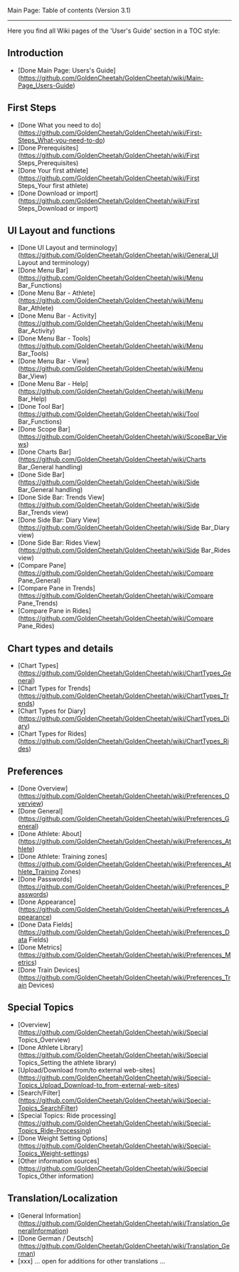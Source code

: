 Main Page: Table of contents (Version 3.1)
***
Here you find all Wiki pages of the 'User's Guide' section in a TOC style:

## Introduction

* [Done Main Page: Users's Guide] (https://github.com/GoldenCheetah/GoldenCheetah/wiki/Main-Page_Users-Guide)

## First Steps

* [Done What you need to do] (https://github.com/GoldenCheetah/GoldenCheetah/wiki/First-Steps_What-you-need-to-do)
* [Done Prerequisites] (https://github.com/GoldenCheetah/GoldenCheetah/wiki/First Steps_Prerequisites)
* [Done Your first athlete] (https://github.com/GoldenCheetah/GoldenCheetah/wiki/First Steps_Your first athlete) 
* [Done Download or import] (https://github.com/GoldenCheetah/GoldenCheetah/wiki/First Steps_Download or import) 


## UI Layout and functions

* [Done UI Layout and terminology] (https://github.com/GoldenCheetah/GoldenCheetah/wiki/General_UI Layout and terminology)
* [Done Menu Bar] (https://github.com/GoldenCheetah/GoldenCheetah/wiki/Menu Bar_Functions)
* [Done Menu Bar - Athlete] (https://github.com/GoldenCheetah/GoldenCheetah/wiki/Menu Bar_Athlete)
* [Done Menu Bar - Activity] (https://github.com/GoldenCheetah/GoldenCheetah/wiki/Menu Bar_Activity)
* [Done Menu Bar - Tools] (https://github.com/GoldenCheetah/GoldenCheetah/wiki/Menu Bar_Tools)
* [Done Menu Bar - View] (https://github.com/GoldenCheetah/GoldenCheetah/wiki/Menu Bar_View)
* [Done Menu Bar - Help] (https://github.com/GoldenCheetah/GoldenCheetah/wiki/Menu Bar_Help)
* [Done Tool Bar](https://github.com/GoldenCheetah/GoldenCheetah/wiki/Tool Bar_Functions)
* [Done Scope Bar] (https://github.com/GoldenCheetah/GoldenCheetah/wiki/ScopeBar_Views)
* [Done Charts Bar](https://github.com/GoldenCheetah/GoldenCheetah/wiki/Charts Bar_General handling)
* [Done Side Bar](https://github.com/GoldenCheetah/GoldenCheetah/wiki/Side Bar_General handling)
* [Done Side Bar: Trends View](https://github.com/GoldenCheetah/GoldenCheetah/wiki/Side Bar_Trends view)
* [Done Side Bar: Diary View](https://github.com/GoldenCheetah/GoldenCheetah/wiki/Side Bar_Diary view)
* [Done Side Bar: Rides View](https://github.com/GoldenCheetah/GoldenCheetah/wiki/Side Bar_Rides view)
* [Compare Pane](https://github.com/GoldenCheetah/GoldenCheetah/wiki/Compare Pane_General)
* [Compare Pane in Trends](https://github.com/GoldenCheetah/GoldenCheetah/wiki/Compare Pane_Trends)
* [Compare Pane in Rides] (https://github.com/GoldenCheetah/GoldenCheetah/wiki/Compare Pane_Rides)

## Chart types and details

* [Chart Types] (https://github.com/GoldenCheetah/GoldenCheetah/wiki/ChartTypes_General)
* [Chart Types for Trends] (https://github.com/GoldenCheetah/GoldenCheetah/wiki/ChartTypes_Trends)
* [Chart Types for Diary] (https://github.com/GoldenCheetah/GoldenCheetah/wiki/ChartTypes_Diary)
* [Chart Types for Rides] (https://github.com/GoldenCheetah/GoldenCheetah/wiki/ChartTypes_Rides)

## Preferences

* [Done Overview] (https://github.com/GoldenCheetah/GoldenCheetah/wiki/Preferences_Overview)
* [Done General] (https://github.com/GoldenCheetah/GoldenCheetah/wiki/Preferences_General)
* [Done Athlete: About] (https://github.com/GoldenCheetah/GoldenCheetah/wiki/Preferences_Athlete)
* [Done Athlete: Training zones] (https://github.com/GoldenCheetah/GoldenCheetah/wiki/Preferences_Athlete_Training Zones)
* [Done Passwords] (https://github.com/GoldenCheetah/GoldenCheetah/wiki/Preferences_Passwords)
* [Done Appearance] (https://github.com/GoldenCheetah/GoldenCheetah/wiki/Preferences_Appearance)
* [Done Data Fields] (https://github.com/GoldenCheetah/GoldenCheetah/wiki/Preferences_Data Fields)
* [Done Metrics] (https://github.com/GoldenCheetah/GoldenCheetah/wiki/Preferences_Metrics)
* [Done Train Devices] (https://github.com/GoldenCheetah/GoldenCheetah/wiki/Preferences_Train Devices)

## Special Topics

* [Overview] (https://github.com/GoldenCheetah/GoldenCheetah/wiki/Special Topics_Overview)
* [Done Athlete Library] (https://github.com/GoldenCheetah/GoldenCheetah/wiki/Special Topics_Setting the athlete library)
* [Upload/Download from/to external web-sites] (https://github.com/GoldenCheetah/GoldenCheetah/wiki/Special-Topics_Upload_Download-to_from-external-web-sites)
* [Search/Filter] (https://github.com/GoldenCheetah/GoldenCheetah/wiki/Special-Topics_SearchFilter)
* [Special Topics: Ride processing] (https://github.com/GoldenCheetah/GoldenCheetah/wiki/Special-Topics_Ride-Processing)
* [Done Weight Setting Options] (https://github.com/GoldenCheetah/GoldenCheetah/wiki/Special-Topics_Weight-settings)
* [Other information sources] (https://github.com/GoldenCheetah/GoldenCheetah/wiki/Special Topics_Other information)

## Translation/Localization

* [General Information] (https://github.com/GoldenCheetah/GoldenCheetah/wiki/Translation_GeneralInformation)
* [Done German / Deutsch] (https://github.com/GoldenCheetah/GoldenCheetah/wiki/Translation_German)
* [xxx] ... open for additions for other translations ...
